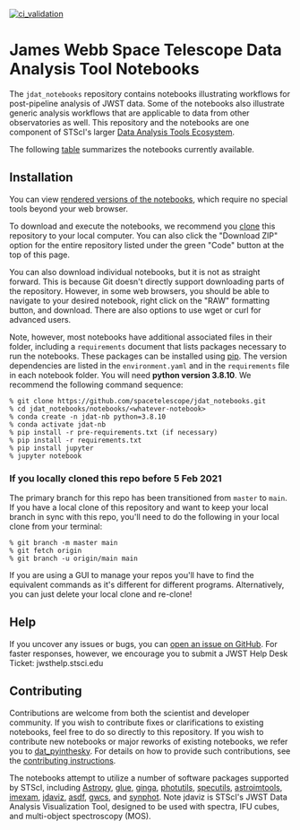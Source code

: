 [![ci_validation](https://github.com/spacetelescope/jdat_notebooks/workflows/ci_validation/badge.svg)](https://github.com/spacetelescope/jdat_notebooks/actions?query=workflow%3Aci_validation)


# James Webb Space Telescope Data Analysis Tool Notebooks


The ``jdat_notebooks`` repository contains notebooks illustrating workflows for post-pipeline analysis of JWST data. Some of the notebooks also illustrate generic analysis workflows that are applicable to data from other observatories as well. This repository and the notebooks are one component of STScI's larger [Data Analysis Tools Ecosystem](https://jwst-docs.stsci.edu/jwst-post-pipeline-data-analysis).

The following [table](https://spacetelescope.github.io/jdat_notebooks/) summarizes the notebooks currently available.

## Installation

You can view [rendered versions of the notebooks](https://spacetelescope.github.io/jdat_notebooks/), which require no special tools beyond your web browser.

To download and execute the notebooks, we recommend you [clone](https://github.com/git-guides/git-clone) this repository to your local computer. You can also click the "Download ZIP" option for the entire repository listed under the green "Code" button at the top of this page.

You can also download individual notebooks, but it is not as straight forward.  This is because Git doesn't directly support downloading parts of the repository. However, in some web browsers, you should be able to navigate to your desired notebook, right click on the "RAW" formatting button, and download.  There are also options to use wget or curl for advanced users. 

Note, however, most notebooks have additional associated files in their folder, including a `requirements` document that lists packages necessary to run the notebooks.  These packages can be installed using [pip](https://pip.pypa.io/en/stable/). The version dependencies are listed in the `environment.yaml` and in the `requirements` file in each notebook folder. 
You will need **python version 3.8.10**.  We recommend the following command sequence:

```   
% git clone https://github.com/spacetelescope/jdat_notebooks.git
% cd jdat_notebooks/notebooks/<whatever-notebook>
% conda create -n jdat-nb python=3.8.10
% conda activate jdat-nb
% pip install -r pre-requirements.txt (if necessary)
% pip install -r requirements.txt
% pip install jupyter
% jupyter notebook
```


### If you locally cloned this repo before 5 Feb 2021

The primary branch for this repo has been transitioned from ``master`` to ``main``.  If you have a local clone of this repository and want to keep your local branch in sync with this repo, you'll need to do the following in your local clone from your terminal:

```   
% git branch -m master main
% git fetch origin
% git branch -u origin/main main
```

If you are using a GUI to manage your repos you'll have to find the equivalent commands as it's different for different programs. Alternatively, you can just delete your local clone and re-clone!


## Help

If you uncover any issues or bugs, you can [open an issue on GitHub](https://github.com/spacetelescope/jdat_notebooks/issues/new).  For faster responses, however, we encourage you to submit a JWST Help Desk Ticket: jwsthelp.stsci.edu

## Contributing

Contributions are welcome from both the scientist and developer community.  If you wish to contribute fixes or clarifications to existing notebooks, feel free to do so directly to this repository.  If you wish to contribute new notebooks or major reworks of existing notebooks, we refer you to [dat_pyinthesky](https://github.com/spacetelescope/dat_pyinthesky/tree/master/jdat_notebooks).  For details on how to provide such contributions, see the [contributing instructions](https://github.com/spacetelescope/jdat_notebooks/blob/main/CONTRIBUTING.md).

The notebooks attempt to utilize a number of software packages supported by STScI, including [Astropy](https://www.astropy.org), [glue](http://docs.glueviz.org/en/stable/index.html), [ginga](https://ginga.readthedocs.io/en/latest/), [photutils](https://photutils.readthedocs.io), [specutils](https://specutils.readthedocs.io/en/stable/), [astroimtools](http://astroimtools.readthedocs.io), [imexam](http://imexam.readthedocs.io), [jdaviz](https://jdaviz.readthedocs.io/en/latest/), [asdf](http://asdf.readthedocs.io/en/latest/), [gwcs](https://gwcs.readthedocs.io/en/latest/), and [synphot](http://synphot.readthedocs.io/en/latest/index.html).  Note jdaviz is STScI's JWST Data Analysis Visualization Tool, designed to be used with spectra, IFU cubes, and multi-object spectroscopy (MOS).

